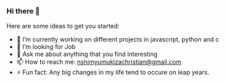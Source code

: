 ### Hi there 👋
<!---
**Crispy-rw/crispy-rw** is a ✨ _special_ ✨ repository because its `README.md` (this file) appears on your GitHub profile.
--->
Here are some ideas to get you started:

- 🔭 I’m currently working on different projects in javascript, python and c
- 🤔 I’m looking for Job
- 💬 Ask me about anything that you find interesting
- 📫 How to reach me: nshimyumukizachristian@gmail.com
- ⚡ Fun fact: Any big changes in my life tend to occure on leap years.

